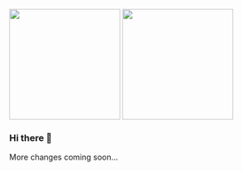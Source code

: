 <a href="https://github.com/BoKu"><img height=200 align="center" src="https://github-readme-stats.vercel.app/api?username=BoKu&show_icons=true&theme=gotham&layout=compact&rank_icon=github&card_width=320" /></a>
<a href="https://github.com/BoKu"><img height=200 align="center" src="https://github-readme-stats.vercel.app/api/top-langs/?username=BoKu&show_icons=true&theme=gotham&layout=compact&langs_count=8&card_width=320" /></a>

### Hi there 👋
More changes coming soon...

<!--
**BoKu/BoKu** is a ✨ _special_ ✨ repository because its `README.md` (this file) appears on your GitHub profile.

Here are some ideas to get you started:

- 🔭 I’m currently working on ...
- 🌱 I’m currently learning ...
- 👯 I’m looking to collaborate on ...
- 🤔 I’m looking for help with ...
- 💬 Ask me about ...
- 📫 How to reach me: ...
- 😄 Pronouns: ...
- ⚡ Fun fact: ...
-->
